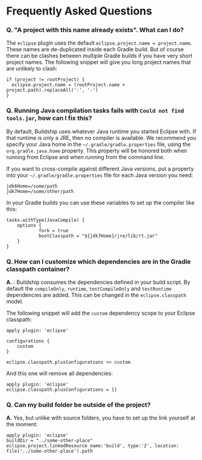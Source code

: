 # Frequently Asked Questions

### Q. "A project with this name already exists". What can I do?

The `eclipse` plugin uses the default `eclipse.project.name = project.name`. These names are de-duplicated inside each Gradle build. But of course there can be clashes between multiple Gradle builds if you have very short project names. The following snippet will give you long project names that are unlikely to clash:

```
if (project != rootProject) {
  eclipse.project.name = (rootProject.name + project.path).replaceAll(':', '-')
}
```

### Q. Running Java compilation tasks fails with `Could not find tools.jar`, how can I fix this?

By default, Buildship uses whatever Java runtime you started Eclipse with. If that runtime is only a JRE, then no compiler is available. We recommend you specify your Java home in the `~/.gradle/gradle.properties` file, using the `org.gradle.java.home` property. This property will be honored both when running from Eclipse and when running from the command line.

If you want to cross-compile against different Java versions, put a property into your `~/.gradle/gradle.properties` file for each Java version you need:

```
jdk6Home=/some/path
jdk7Home=/some/other/path
```

In your Gradle builds you can use these variables to set up the compiler like this:

```
tasks.withType(JavaCompile) {
    options {
            fork = true
            bootClasspath = "${jdk7Home}/jre/lib/rt.jar"
    }
}
```

### Q. How can I customize which dependencies are in the Gradle classpath container?

__A.__ : Buildship consumes the dependencies defined in your build script. By default the `compileOnly`, `runtime`, `testCompileOnly` and `testRuntime` dependencies are added. This can be changed in the `eclipse.classpath` model. 

The following snippet will add the `custom` dependency scope to your Eclipse classpath:

    apply plugin: 'eclipse'
    
    configurations {
        custom
    }
    
    eclipse.classpath.plusConfigurations << custom


And this one will remove all dependencies:

    apply plugin: 'eclipse'
    eclipse.classpath.plusConfigurations = []
    
### Q. Can my build folder be outside of the project?

__A.__ Yes, but unlike with source folders, you have to set up the link yourself at the moment:

    apply plugin: 'eclipse'
    buildDir = "../some-other-place"
    eclipse.project.linkedResource name:'build', type:'2', location: file('../some-other-place').path
